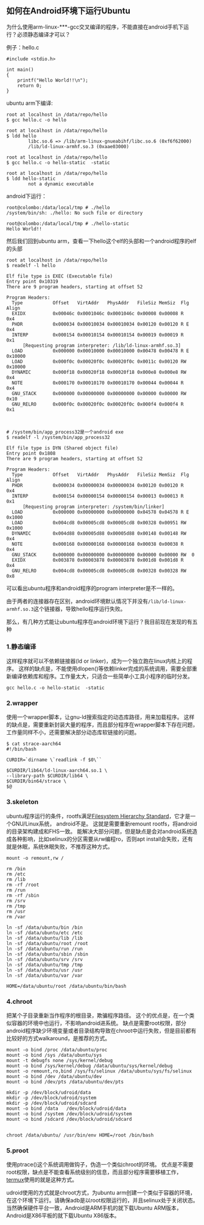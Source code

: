 ## 如何在Android环境下运行Ubuntu

为什么使用arm-linux-***-gcc交叉编译的程序，不能直接在android手机下运行？必须静态编译才可以？

例子：hello.c
```
#include <stdio.h>

int main()
{
    printf("Hello World!!\n");
    return 0;
}
```


ubuntu arm下编译:

```
root at localhost in /data/repo/hello
$ gcc hello.c -o hello

root at localhost in /data/repo/hello
$ ldd hello
        libc.so.6 => /lib/arm-linux-gnueabihf/libc.so.6 (0xf6f62000)
        /lib/ld-linux-armhf.so.3 (0xaae03000)

root at localhost in /data/repo/hello
$ gcc hello.c -o hello-static  -static

root at localhost in /data/repo/hello
$ ldd hello-static
        not a dynamic executable
```

android下运行：

```
root@colombo:/data/local/tmp # ./hello
/system/bin/sh: ./hello: No such file or directory

root@colombo:/data/local/tmp # ./hello-static
Hello World!!
```

然后我们回到ubuntu arm，查看一下hello这个elf的头部和一个android程序的elf的头部

```
root at localhost in /data/repo/hello
$ readelf -l hello

Elf file type is EXEC (Executable file)
Entry point 0x10319
There are 9 program headers, starting at offset 52

Program Headers:
  Type           Offset   VirtAddr   PhysAddr   FileSiz MemSiz  Flg Align
  EXIDX          0x00046c 0x0001046c 0x0001046c 0x00008 0x00008 R   0x4
  PHDR           0x000034 0x00010034 0x00010034 0x00120 0x00120 R E 0x4
  INTERP         0x000154 0x00010154 0x00010154 0x00019 0x00019 R   0x1
      [Requesting program interpreter: /lib/ld-linux-armhf.so.3]
  LOAD           0x000000 0x00010000 0x00010000 0x00478 0x00478 R E 0x10000
  LOAD           0x000f0c 0x00020f0c 0x00020f0c 0x0011c 0x00120 RW  0x10000
  DYNAMIC        0x000f18 0x00020f18 0x00020f18 0x000e8 0x000e8 RW  0x4
  NOTE           0x000170 0x00010170 0x00010170 0x00044 0x00044 R   0x4
  GNU_STACK      0x000000 0x00000000 0x00000000 0x00000 0x00000 RW  0x10
  GNU_RELRO      0x000f0c 0x00020f0c 0x00020f0c 0x000f4 0x000f4 R   0x1



# /system/bin/app_process32是一个android exe
$ readelf -l /system/bin/app_process32

Elf file type is DYN (Shared object file)
Entry point 0x1808
There are 9 program headers, starting at offset 52

Program Headers:
  Type           Offset   VirtAddr   PhysAddr   FileSiz MemSiz  Flg Align
  PHDR           0x000034 0x00000034 0x00000034 0x00120 0x00120 R   0x4
  INTERP         0x000154 0x00000154 0x00000154 0x00013 0x00013 R   0x1
      [Requesting program interpreter: /system/bin/linker]
  LOAD           0x000000 0x00000000 0x00000000 0x04578 0x04578 R E 0x1000
  LOAD           0x004cd8 0x00005cd8 0x00005cd8 0x00328 0x00951 RW  0x1000
  DYNAMIC        0x004d88 0x00005d88 0x00005d88 0x00148 0x00148 RW  0x4
  NOTE           0x000168 0x00000168 0x00000168 0x00038 0x00038 R   0x4
  GNU_STACK      0x000000 0x00000000 0x00000000 0x00000 0x00000 RW  0
  EXIDX          0x003878 0x00003878 0x00003878 0x001d8 0x001d8 R   0x4
  GNU_RELRO      0x004cd8 0x00005cd8 0x00005cd8 0x00328 0x00328 RW  0x8
```

可以看出ubuntu程序和android程序的program interpreter是不一样的。

由于两者的连接器存在区别，android环境默认情况下并没有`/lib/ld-linux-armhf.so.3`这个链接器，导致hello程序运行失败。



那么，有几种方式能让ubuntu程序在android环境下运行？我目前现在发现的有五种

### 1.静态编译

这样程序就可以不依赖链接器(ld or linker)，成为一个独立跑在linux内核上的程序。
这样的缺点是，不能使用dlopen()等依赖linker完成的系统调用，需要全部重新编译依赖库和程序。工作量太大，只适合一些简单小工具小程序的临时分发。

```
gcc hello.c -o hello-static  -static
```

### 2.wrapper

使用一个wrapper脚本，让gnu-ld搜索指定的动态库路径，用来加载程序。
这样的缺点是，需要重新封装大量的程序，而且部分程序在wrapper脚本下存在问题，工作量同样不小，还需要解决部分动态库软链接的问题。

```
$ cat strace-aarch64
#!/bin/bash

CURDIR=`dirname \`readlink -f $0\``

$CURDIR/lib64/ld-linux-aarch64.so.1 \
--library-path $CURDIR/lib64 \
$CURDIR/bin64/strace \
$@
```



### 3.skeleton

ubuntu程序运行的条件，rootfs满足[Filesystem Hierarchy Standard](https://en.wikipedia.org/wiki/Filesystem_Hierarchy_Standard)，它才是一个GNU/Linux系统，
android不是。
这就是需要重新remount rootfs，将android的目录架构建成和FHS一致。
能解决大部分问题，但是缺点是会对android系统造成各种影响，比如selinux的分区需要从rw编程ro，否则apt install会失败，还有就是休眠，系统休眠失败，不推荐这种方式。

```
mount -o remount,rw /

rm /bin
rm /etc
rm /lib
rm -rf /root
rm /run
rm -rf /sbin
rm /srv
rm /tmp
rm /usr
rm /var

ln -sf /data/ubuntu/bin /bin
ln -sf /data/ubuntu/etc /etc
ln -sf /data/ubuntu/lib /lib
ln -sf /data/ubuntu/root /root
ln -sf /data/ubuntu/run /run
ln -sf /data/ubuntu/sbin /sbin
ln -sf /data/ubuntu/srv /srv
ln -sf /data/ubuntu/tmp /tmp
ln -sf /data/ubuntu/usr /usr
ln -sf /data/ubuntu/var /var

HOME=/data/ubuntu/root /data/ubuntu/bin/bash
```



### 4.chroot 

把某个子目录重新当作程序的根目录，欺骗程序路径。
这个的优点是，在一个类似容器的环境中也运行，不影响android进系统。
缺点是需要root权限，部分android程序缺少环境变量或者目录结构导致在chroot中运行失败，但是目前都有比较好的方式walkaround，是推荐的方式。

```
mount -o bind /proc /data/ubuntu/proc
mount -o bind /sys /data/ubuntu/sys
mount -t debugfs none /sys/kernel/debug
mount -o bind /sys/kernel/debug /data/ubuntu/sys/kernel/debug
mount -o remount,ro,bind /sys/fs/selinux /data/ubuntu/sys/fs/selinux
mount -o bind /dev /data/ubuntu/dev
mount -o bind /dev/pts /data/ubuntu/dev/pts

mkdir -p /dev/block/udroid/data
mkdir -p /dev/block/udroid/system
mkdir -p /dev/block/udroid/sdcard
mount -o bind /data   /dev/block/udroid/data
mount -o bind /system /dev/block/udroid/system
mount -o bind /sdcard /dev/block/udroid/sdcard


chroot /data/ubuntu/ /usr/bin/env HOME=/root /bin/bash
```



### 5.proot

使用ptrace()这个系统调用做钩子，伪造一个类似chroot的环境。
优点是不需要root权限，缺点是不能查看系统级别的信息，而且部分程序需要移植工作，[termux](https://termux.com/)使用的就是这种方式。


udroid使用的方式就是chroot方式，为ubuntu arm创建一个类似于容器的环境，在这个环境下运行。请确保adb是以root权限运行的，并且selinux处于关闭状态。当然确保硬件平台一致，Android是ARM手机的就下载Ubuntu ARM版本，Android是X86平板的就下载Ubuntu X86版本。
